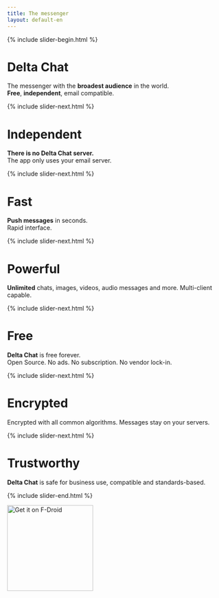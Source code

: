 ```yaml
---
title: The messenger
layout: default-en
---
```



{% include slider-begin.html %}

# Delta Chat
The messenger with the **broadest audience** in the world.  
**Free**, **independent**, email compatible.

{% include slider-next.html %}

# Independent
**There is no Delta Chat server.**  
The app only uses your email server.

{% include slider-next.html %}

# Fast
**Push messages** in seconds.  
Rapid interface.

{% include slider-next.html %}

# Powerful
**Unlimited** chats, images, videos, audio messages and more. Multi-client capable.

{% include slider-next.html %}

# Free
**Delta Chat** is free forever.  
Open Source. No ads. No subscription. No vendor lock-in.

{% include slider-next.html %}

# Encrypted
Encrypted with all common algorithms. Messages stay on your servers.

{% include slider-next.html %}

# Trustworthy
**Delta Chat** is safe for business use, compatible and standards-based.

{% include slider-end.html %}


[<img src="../assets/home/get-it-on-fdroid.png" alt="Get it on F-Droid" width="200" />](download)

